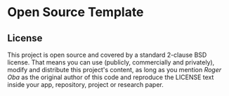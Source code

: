 # Open Source Template


## License

This project is open source and covered by a standard 2-clause BSD license. That means you can use (publicly, commercially and privately), modify and distribute this project's content, as long as you mention *Roger Oba* as the original author of this code and reproduce the LICENSE text inside your app, repository, project or research paper.
